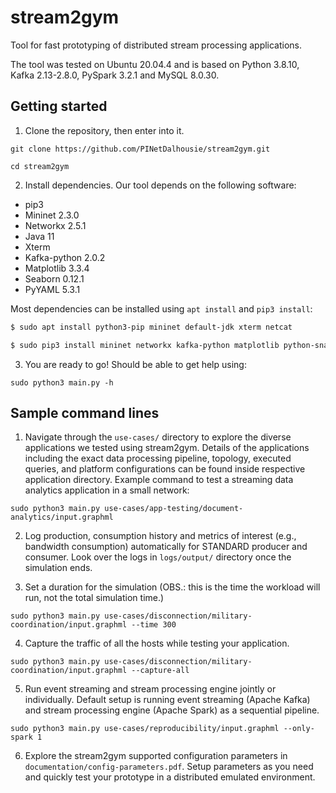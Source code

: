 # stream2gym

Tool for fast prototyping of distributed stream processing applications.

The tool was tested on Ubuntu 20.04.4 and is based on Python 3.8.10, Kafka 2.13-2.8.0, PySpark 3.2.1 and MySQL 8.0.30.

## Getting started

1. Clone the repository, then enter into it.

```git clone https://github.com/PINetDalhousie/stream2gym.git```

```cd stream2gym```

2. Install dependencies. Our tool depends on the following software:

  - pip3
  - Mininet 2.3.0
  - Networkx 2.5.1
  - Java 11
  - Xterm
  - Kafka-python 2.0.2
  - Matplotlib 3.3.4
  - Seaborn 0.12.1
  - PyYAML 5.3.1

  Most dependencies can be installed using `apt install` and `pip3 install`:
  
  ```bash
  $ sudo apt install python3-pip mininet default-jdk xterm netcat
  
  $ sudo pip3 install mininet networkx kafka-python matplotlib python-snappy lz4 seaborn pyyaml seaborn
  ```
  3. You are ready to go! Should be able to get help using:

  ```sudo python3 main.py -h```
  
  ## Sample command lines
  
  1) Navigate through the ```use-cases/``` directory to explore the diverse applications we tested using stream2gym.  Details of the applications including the exact data processing pipeline, topology, executed queries, and platform configurations can be found inside respective application directory. Example command to test a streaming data analytics application in a small network: 
  
  ```sudo python3 main.py use-cases/app-testing/document-analytics/input.graphml```
  
  2) Log  production, consumption history and metrics of interest (e.g., bandwidth consumption) automatically for STANDARD producer and consumer. Look over the logs in `logs/output/` directory once the simulation ends.
    
  3) Set a duration for the simulation (OBS.: this is the time the workload will run, not the total simulation time.)

  ```sudo python3 main.py use-cases/disconnection/military-coordination/input.graphml --time 300```

  4) Capture the traffic of all the hosts while testing your application.

  ```sudo python3 main.py use-cases/disconnection/military-coordination/input.graphml --capture-all```

  5) Run event streaming and stream processing engine jointly or individually. Default setup is running event streaming (Apache Kafka) and stream processing engine (Apache Spark) as a sequential pipeline.

  ```sudo python3 main.py use-cases/reproducibility/input.graphml --only-spark 1```

  6) Explore the stream2gym supported configuration parameters in ```documentation/config-parameters.pdf```. Setup parameters as you need and quickly test your prototype in a distributed emulated environment.
